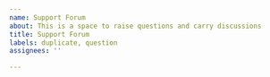 ```yaml
---
name: Support Forum
about: This is a space to raise questions and carry discussions
title: Support Forum
labels: duplicate, question
assignees: ''

---
```



